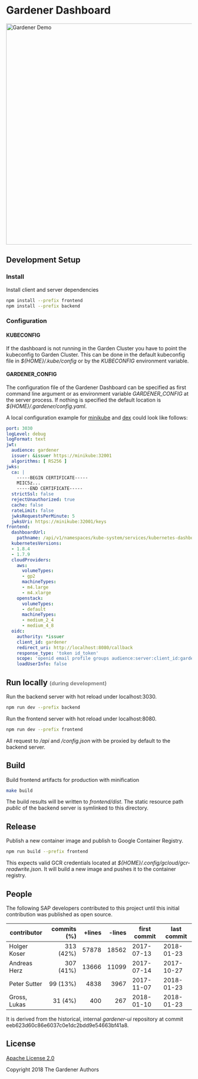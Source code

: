 # Gardener Dashboard

<img src="https://user-images.githubusercontent.com/5526658/35324536-4447618c-00f1-11e8-8cb7-70b0ad193593.gif" alt="Gardener Demo" width="600"/>

## Development Setup

### Install

Install client and server dependencies

```sh
npm install --prefix frontend
npm install --prefix backend
```

### Configuration

#### KUBECONFIG
If the dashboard is not running in the Garden Cluster you have to point the kubeconfig to Garden Cluster. This can be done in the default kubeconfig file in *${HOME}/.kube/config* or by the *KUBECONFIG* environment variable.

#### GARDENER_CONFIG
The configuration file of the Gardener Dashboard can be specified as first command line argument or as environment variable *GARDENER_CONFIG* at the server process. If nothing is specified the default location is *${HOME}/.gardener/config.yaml*.

A local configuration example for [minikube](https://github.com/kubernetes/minikube) and [dex](https://github.com/coreos/dex) could look like follows:

```yaml
port: 3030
logLevel: debug
logFormat: text
jwt:
  audience: gardener
  issuer: &issuer https://minikube:32001
  algorithms: [ RS256 ]
jwks:
  ca: |
    -----BEGIN CERTIFICATE-----
    MIIC5z...
    -----END CERTIFICATE-----
  strictSsl: false
  rejectUnauthorized: true
  cache: false
  rateLimit: false
  jwksRequestsPerMinute: 5
  jwksUri: https://minikube:32001/keys
frontend:
  dashboardUrl:
    pathname: /api/v1/namespaces/kube-system/services/kubernetes-dashboard/proxy/
  kubernetesVersions:
  - 1.8.4
  - 1.7.9
  cloudProviders:
    aws:
      volumeTypes:
      - gp2
      machineTypes:
      - m4.large
      - m4.xlarge
    openstack:
      volumeTypes:
      - default
      machineTypes:
      - medium_2_4
      - medium_4_8
  oidc:
    authority: *issuer
    client_id: gardener
    redirect_uri: http://localhost:8080/callback
    response_type: 'token id_token'
    scope: 'openid email profile groups audience:server:client_id:gardener audience:server:client_id:kube-kubectl'
    loadUserInfo: false
```

## Run locally <small style="color: grey; font-size: 0.7em">(during development)</small>

Run the backend server with hot reload under localhost:3030.

```sh
npm run dev --prefix backend
```

Run the frontend server with hot reload under localhost:8080.

```sh
npm run dev --prefix frontend
```

All request to */api* and */config.json* with be proxied by default to the backend server.

## Build

Build frontend artifacts for production with minification

```sh
make build
```

The build results will be written to *frontend/dist*. The static resource path *public* of the backend server is symlinked to this directory.

## Release

Publish a new container image and publish to Google Container Registry.

```sh
npm run build --prefix frontend
```

This expects valid GCR credentials located at *${HOME}/.config/gcloud/gcr-readwrite.json*. It will build a new image and pushes it to the container registry.

## People

The following SAP developers contributed to this project until this
initial contribution was published as open source.

| contributor  | commits (%) | +lines | -lines | first commit | last commit |
| ------------ | -----------:| ------:| ------:| ------------ | ----------- |
| Holger Koser |   313 (42%) |  57878 |  18562 |  2017-07-13  |  2018-01-23 |
| Andreas Herz |   307 (41%) |  13666 |  11099 |  2017-07-14  |  2017-10-27 |
| Peter Sutter |    99 (13%) |   4838 |   3967 |  2017-11-07  |  2018-01-23 |
| Gross, Lukas |    31  (4%) |    400 |    267 |  2018-01-10  |  2018-01-23 |


It is derived from the historical, internal *gardener-ui* repository
at commit eeb623d60c86e6037c0e1dc2bdd9e54663bf41a8.

## License
[Apache License 2.0](LICENSE.md)

Copyright 2018 The Gardener Authors


